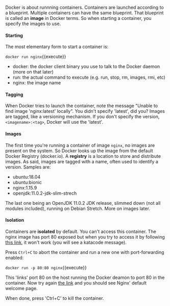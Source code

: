 Docker is about runnning containers. Containers are launched according to a blueprint. Multiple containers can have the same blueprint. That blueprint is called an **image** in Docker terms. So when starting a container, you specify the images to use. 

#### Starting
The most elementary form to start a container is:

`docker run nginx`{{execute}}

- docker: the docker client binary you use to talk to the Docker daemon (more on that later)
- run: the actual command to execute (e.g. run, stop, rm, images, rmi, etc)
- nginx: the image name

#### Tagging
When Docker tries to launch the container, note the message "Unable to find image 'nginx:latest' locally". You didn't specify 'latest', did you? Images are tagged, like a versioning mechanism. If you don't specify the version, `<imagename>:<tag>`, Docker will use the 'latest'.

#### Images
The first time you're running a container of image `nginx`, no images are present on the system. So Docker looks up the image from the default Docker Registry (docker.io). A **registry** is a location to store and distribute images. As said, images are tagged with a name, often used to identify a version. Samples are:
- ubuntu:18.04
- ubuntu:bionic
- nginx:1.15.9
- openjdk:11.0.2-jdk-slim-strech

The last one being an OpenJDK 11.0.2 JDK release, slimmed down (not all modules included), running on Debian Stretch. More on images later.

#### Isolation
Containers are **isolated** by default. You can't access this container. The nginx image has port 80 exposed but when you try to access it by following [this link](https://[[HOST_SUBDOMAIN]]-80-[[KATACODA_HOST]].environments.katacoda.com/), it won't work (you will see a katacode message).

Press `Ctrl+C` to abort the container and run a new one with port-forwarding enabled:

`docker run -p 80:80 nginx`{{execute}}

This 'links' port 80 on the host running the Docker deamon to port 80 in the container. Now try again [the link](https://[[HOST_SUBDOMAIN]]-80-[[KATACODA_HOST]].environments.katacoda.com/) and you should see Nginx' default welcome page.

When done, press 'Ctrl+C' to kill the container.
